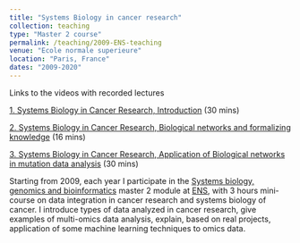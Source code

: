 ```yaml
---
title: "Systems Biology in cancer research"
collection: teaching
type: "Master 2 course"
permalink: /teaching/2009-ENS-teaching
venue: "Ecole normale superieure"
location: "Paris, France"
dates: "2009-2020"
---
```



Links to the videos with recorded lectures

[1. Systems Biology in Cancer Research, Introduction](https://www.youtube.com/watch?v=4bYC0jJguiE) (30 mins)

[2. Systems Biology in Cancer Research, Biological networks and formalizing knowledge](https://www.youtube.com/watch?v=CbRdankZeQQ) (16 mins)

[3. Systems Biology in Cancer Research, Application of Biological networks in mutation data analysis](https://www.youtube.com/watch?v=Yk-ilmW8CGw) (30 mins)


Starting from 2009, each year I participate in the <a href="https://www.enseignement.biologie.ens.fr/spip.php?article190">Systems biology, genomics and bioinformatics</a> 
master 2 module at <a href="http://www.ens.fr/">ENS</a>, with 3 hours mini-course on data integration in cancer research and systems biology of cancer. 
I introduce types of data analyzed in cancer research, give examples of multi-omics data analysis, explain, based on real projects, application of some machine learning techniques to omics data.